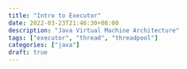 ```yaml
---
title: "Intro to Executor"
date: 2022-03-23T21:46:30+08:00
description: "Java Virtual Machine Architecture"
tags: ["executor", "thread", "threadpool"]
categories: ["java"]
draft: true
---
```


